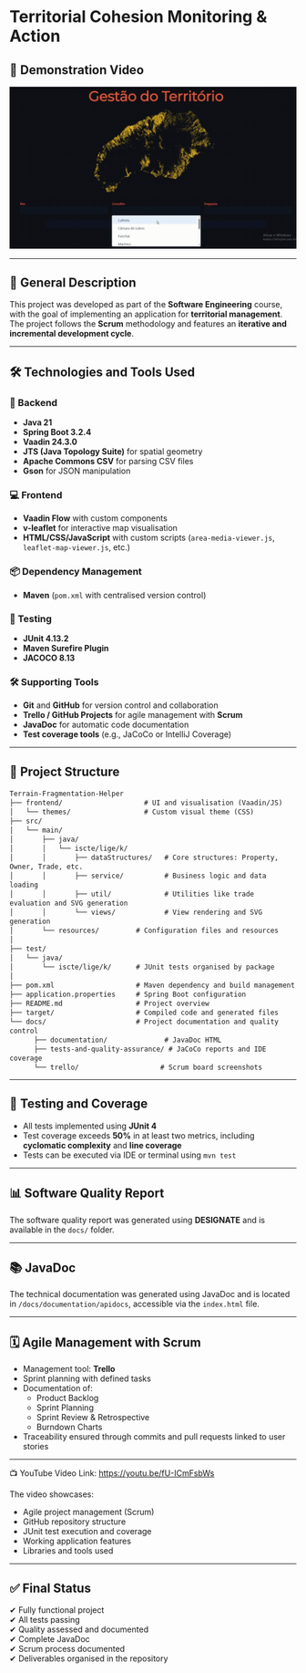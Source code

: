 # Territorial Cohesion Monitoring & Action

## 🎥 Demonstration Video

![App Demo](docs/DemoGIF.gif)

---

## 📝 General Description

This project was developed as part of the **Software Engineering** course, with the goal of implementing an application for **territorial management**. The project follows the **Scrum** methodology and features an **iterative and incremental development cycle**.

---

## 🛠️ Technologies and Tools Used

### 🔧 Backend
- **Java 21**
- **Spring Boot 3.2.4**
- **Vaadin 24.3.0**
- **JTS (Java Topology Suite)** for spatial geometry
- **Apache Commons CSV** for parsing CSV files
- **Gson** for JSON manipulation

### 💻 Frontend
- **Vaadin Flow** with custom components
- **v-leaflet** for interactive map visualisation
- **HTML/CSS/JavaScript** with custom scripts (`area-media-viewer.js`, `leaflet-map-viewer.js`, etc.)

### 📦 Dependency Management
- **Maven** (`pom.xml` with centralised version control)

### 🧪 Testing
- **JUnit 4.13.2**
- **Maven Surefire Plugin**
- **JACOCO 8.13**

### 🛠️ Supporting Tools
- **Git** and **GitHub** for version control and collaboration
- **Trello / GitHub Projects** for agile management with **Scrum**
- **JavaDoc** for automatic code documentation
- **Test coverage tools** (e.g., JaCoCo or IntelliJ Coverage)

---

## 📁 Project Structure
```
Terrain-Fragmentation-Helper
├── frontend/                    # UI and visualisation (Vaadin/JS)
│   └── themes/                  # Custom visual theme (CSS)
├── src/
│   └── main/
│       ├── java/
│       │   └── iscte/lige/k/
│       │       ├── dataStructures/   # Core structures: Property, Owner, Trade, etc.
│       │       ├── service/          # Business logic and data loading
│       │       ├── util/             # Utilities like trade evaluation and SVG generation
│       │       └── views/            # View rendering and SVG generation
│       └── resources/         # Configuration files and resources
│
├── test/
│   └── java/
│       └── iscte/lige/k/      # JUnit tests organised by package
│
├── pom.xml                    # Maven dependency and build management
├── application.properties     # Spring Boot configuration
├── README.md                  # Project overview
├── target/                    # Compiled code and generated files
└── docs/                      # Project documentation and quality control
      ├── documentation/              # JavaDoc HTML
      ├── tests-and-quality-assurance/ # JaCoCo reports and IDE coverage
      └── trello/                    # Scrum board screenshots
```

---

## 🧪 Testing and Coverage

- All tests implemented using **JUnit 4**
- Test coverage exceeds **50%** in at least two metrics, including **cyclomatic complexity** and **line coverage**
- Tests can be executed via IDE or terminal using `mvn test`

---

## 📊 Software Quality Report

The software quality report was generated using **DESIGNATE** and is available in the `docs/` folder.

---

## 📚 JavaDoc

The technical documentation was generated using JavaDoc and is located in `/docs/documentation/apidocs`, accessible via the `index.html` file.

---

## 🗓️ Agile Management with Scrum

- Management tool: **Trello**
- Sprint planning with defined tasks
- Documentation of:
  - Product Backlog
  - Sprint Planning
  - Sprint Review & Retrospective
  - Burndown Charts
- Traceability ensured through commits and pull requests linked to user stories

---

📺 YouTube Video Link: https://youtu.be/fU-ICmFsbWs

The video showcases:
- Agile project management (Scrum)
- GitHub repository structure
- JUnit test execution and coverage
- Working application features
- Libraries and tools used

---

## ✅ Final Status

✔ Fully functional project  
✔ All tests passing  
✔ Quality assessed and documented  
✔ Complete JavaDoc  
✔ Scrum process documented  
✔ Deliverables organised in the repository
